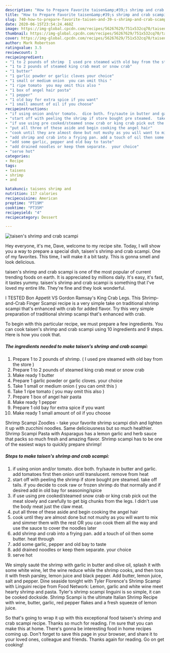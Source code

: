 ```yaml
---
description: "How to Prepare Favorite taisen&amp;#39;s shrimp and crab scampi"
title: "How to Prepare Favorite taisen&amp;#39;s shrimp and crab scampi"
slug: 740-how-to-prepare-favorite-taisen-and-39-s-shrimp-and-crab-scampi
date: 2020-06-15T23:54:24.468Z
image: https://img-global.cpcdn.com/recipes/56267629/751x532cq70/taisens-shrimp-and-crab-scampi-recipe-main-photo.jpg
thumbnail: https://img-global.cpcdn.com/recipes/56267629/751x532cq70/taisens-shrimp-and-crab-scampi-recipe-main-photo.jpg
cover: https://img-global.cpcdn.com/recipes/56267629/751x532cq70/taisens-shrimp-and-crab-scampi-recipe-main-photo.jpg
author: Mark Robertson
ratingvalue: 3.5
reviewcount: 3
recipeingredient:
- "1 to 2 pounds of shrimp  I used pre steamed with old bay from the store "
- "1 to 2 pounds of steamed king crab meat or snow crab"
- "1 butter"
- "1 garlic powder or garlic cloves your choice"
- "1 small or medium onion  you can omit this "
- "1 ripe tomato  you may omit this also "
- "1 box of angel hair pasta"
- "1 pepper"
- "1 old bay for extra spice if you want"
- "1 small amount of oil if you choose"
recipeinstructions:
- "if using onion and/or tomato.  dice both. fry/saute in butter and garlic.  add tomatoes first then onion until translucent. remove from heat"
- "start off with peeling the shrimp if store bought pre steamed.  take off tails. if you decide to cook raw or frozen shrimp do that normally and if desired add in old bay for seasoning/spice"
- "if use using pre cooked/steamed snow crab or king crab pick out the meat slowly and carefully to get big chunks from the legs. I didn&#39;t use the body meat just the claw meat."
- "put all three of these aside and begin cooking the angel hair"
- "cook until they are almost done but not mushy as you will want to mix and simmer them with the rest OR you can cook them all the way and use the sauce to cover the noodles later"
- "add shrimp and crab into a frying pan. add a touch of oil then some butter.  heat through"
- "add some garlic, pepper and old bay to taste"
- "add drained noodles or keep them separate.  your choice"
- "serve hot"
categories:
- Recipe
tags:
- taisens
- shrimp
- and

katakunci: taisens shrimp and 
nutrition: 117 calories
recipecuisine: American
preptime: "PT19M"
cooktime: "PT35M"
recipeyield: "4"
recipecategory: Dessert

---
```



![taisen&#39;s shrimp and crab scampi](https://img-global.cpcdn.com/recipes/56267629/751x532cq70/taisens-shrimp-and-crab-scampi-recipe-main-photo.jpg)

Hey everyone, it's me, Dave, welcome to my recipe site. Today, I will show you a way to prepare a special dish, taisen&#39;s shrimp and crab scampi. One of my favorites. This time, I will make it a bit tasty. This is gonna smell and look delicious.

taisen&#39;s shrimp and crab scampi is one of the most popular of current trending foods on earth. It is appreciated by millions daily. It's easy, it's fast, it tastes yummy. taisen&#39;s shrimp and crab scampi is something that I've loved my entire life. They're fine and they look wonderful.

I TESTED Bon Appetit VS Gordon Ramsay&#39;s King Crab Legs. This Shrimp-and-Crab Finger Scampi recipe is a very simple take on traditional shrimp scampi that&#39;s enhanced with crab for added flavor. Try this very simple preparation of traditional shrimp scampi that&#39;s enhanced with crab.


To begin with this particular recipe, we must prepare a few ingredients. You can cook taisen&#39;s shrimp and crab scampi using 10 ingredients and 9 steps. Here is how you cook that.

<!--inarticleads1-->

##### The ingredients needed to make taisen&#39;s shrimp and crab scampi:

1. Prepare 1 to 2 pounds of shrimp. ( I used pre steamed with old bay from the store )
1. Prepare 1 to 2 pounds of steamed king crab meat or snow crab
1. Make ready 1 butter
1. Prepare 1 garlic powder or garlic cloves. your choice
1. Take 1 small or medium onion ( you can omit this )
1. Take 1 ripe tomato ( you may omit this also )
1. Prepare 1 box of angel hair pasta
1. Make ready 1 pepper
1. Prepare 1 old bay for extra spice if you want
1. Make ready 1 small amount of oil if you choose


Shrimp Scampi Zoodles - take your favorite shrimp scampi dish and lighten it up with zucchini noodles. Same deliciousness but so much healthier. Shrimp Scampi Pasta with Asparagus has a lemon garlic and herb sauce that packs so much fresh and amazing flavor. Shrimp scampi has to be one of the easiest ways to quickly prepare shrimp! 

<!--inarticleads2-->

##### Steps to make taisen&#39;s shrimp and crab scampi:

1. if using onion and/or tomato.  dice both. fry/saute in butter and garlic.  add tomatoes first then onion until translucent. remove from heat
1. start off with peeling the shrimp if store bought pre steamed.  take off tails. if you decide to cook raw or frozen shrimp do that normally and if desired add in old bay for seasoning/spice
1. if use using pre cooked/steamed snow crab or king crab pick out the meat slowly and carefully to get big chunks from the legs. I didn&#39;t use the body meat just the claw meat.
1. put all three of these aside and begin cooking the angel hair
1. cook until they are almost done but not mushy as you will want to mix and simmer them with the rest OR you can cook them all the way and use the sauce to cover the noodles later
1. add shrimp and crab into a frying pan. add a touch of oil then some butter.  heat through
1. add some garlic, pepper and old bay to taste
1. add drained noodles or keep them separate.  your choice
1. serve hot


We simply sauté the shrimp with garlic in butter and olive oil, splash it with some white wine, let the wine reduce while the shrimp cooks, and then toss it with fresh parsley, lemon juice and black pepper. Add butter, lemon juice, salt and pepper. Dine seaside tonight with Tyler Florence&#39;s Shrimp Scampi with Linguini recipe from Food Network: Lemon, garlic and white wine meet hearty shrimp and pasta. Tyler&#39;s shrimp scampi linguini is so simple, it can be cooked dockside. Shrimp Scampi is the ultimate Italian Shrimp Recipe with wine, butter, garlic, red pepper flakes and a fresh squeeze of lemon juice. 

So that's going to wrap it up with this exceptional food taisen&#39;s shrimp and crab scampi recipe. Thanks so much for reading. I'm sure that you can make this at home. There's gonna be interesting food in home recipes coming up. Don't forget to save this page in your browser, and share it to your loved ones, colleague and friends. Thanks again for reading. Go on get cooking!
